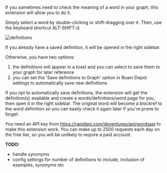 If you sometimes need to check the meaning of a word in your graph, this extension will allow you to do it.

Simply select a word by double-clicking or shift-dragging over it. Then, use the keyboard shortcut ALT-SHIFT-d.

![definitions](https://user-images.githubusercontent.com/6857790/208808882-1f76cb26-a1f9-417f-9a28-ca777caf91b0.gif)

If you already have a saved definition, it will be opened in the right sidebar.

Otherwise, you have two options:
1. the definitions will appear in a toast and you can select to save them to your graph for later reference
2. you can set the 'Save definitions to Graph' option in Roam Depot settings to automatically save new definitions

If you opt to automatically save definitions, the extension will get the definition(s) available and create a words/definitions/_word_ page for you, then open it in the right sidebar. The original word will become a blockref to the word definition so you can easily check it again later if you're prone to forget.

You need an API key from https://rapidapi.com/dpventures/api/wordsapi to make this extension work. You can make up to 2500 requests each day on the free tier, so you will be unlikely to require a paid account.

**TODO:**
- handle synonyms
- config settings for number of definitions to include, inclusion of examples, synonyms etc
